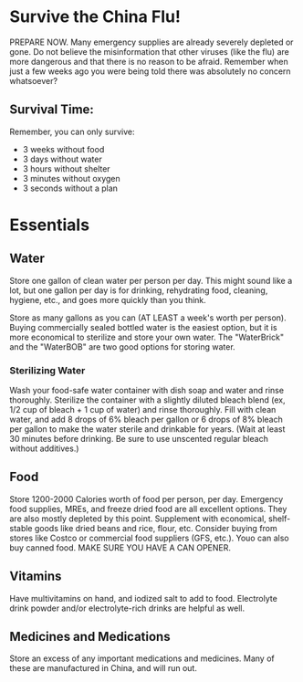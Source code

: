 # Survive the China Flu!

PREPARE NOW. Many emergency supplies are already severely depleted or gone. Do not believe the misinformation that other viruses (like the flu) are more dangerous and that there is no reason to be afraid. Remember when just a few weeks ago you were being told there was absolutely no concern whatsoever?

## Survival Time:

Remember, you can only survive:
* 3 weeks without food
* 3 days without water
* 3 hours without shelter
* 3 minutes without oxygen
* 3 seconds without a plan

# Essentials

## Water

Store one gallon of clean water per person per day. This might sound like a lot, but one gallon per day is for drinking, rehydrating food, cleaning, hygiene, etc., and goes more quickly than you think.

Store as many gallons as you can (AT LEAST a week's worth per person). Buying commercially sealed bottled water is the easiest option, but it is more economical to sterilize and store your own water. The "WaterBrick" and the "WaterBOB" are two good options for storing water.

### Sterilizing Water

Wash your food-safe water container with dish soap and water and rinse thoroughly. Sterilize the container with a slightly diluted bleach blend (ex, 1/2 cup of bleach + 1 cup of water) and rinse thoroughly. Fill with clean water, and add 8 drops of 6% bleach per gallon or 6 drops of 8% bleach per gallon to make the water sterile and drinkable for years. (Wait at least 30 minutes before drinking. Be sure to use unscented regular bleach without additives.)

## Food

Store 1200-2000 Calories worth of food per person, per day. Emergency food supplies, MREs, and freeze dried food are all excellent options. They are also mostly depleted by this point. Supplement with economical, shelf-stable goods like dried beans and rice, flour, etc. Consider buying from stores like Costco or commercial food suppliers (GFS, etc.). Youo can also buy canned food. MAKE SURE YOU HAVE A CAN OPENER.

## Vitamins

Have multivitamins on hand, and iodized salt to add to food. Electrolyte drink powder and/or electrolyte-rich drinks are helpful as well.

## Medicines and Medications

Store an excess of any important medications and medicines. Many of these are manufactured in China, and will run out.
